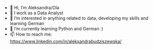 - 👋 Hi, I’m Aleksandra/Ola
- 🏢 I work as a Data Analyst
- 👀 I’m interested in anything related to data, developing my skills and learning German
- 🌱 I’m currently learning Python and German :)
- 📫 How to reach me: https://www.linkedin.com/in/aleksandrabudziszewska/

<!---
Aleksandra0331/Aleksandra0331 is a ✨ special ✨ repository because its `README.md` (this file) appears on your GitHub profile.
You can click the Preview link to take a look at your changes.
--->
